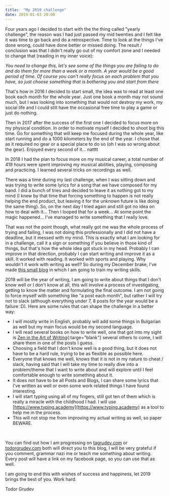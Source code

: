 ```yaml
---
title:  "My 2019 challenge"
date: 2019-01-03 20:00
---
```


Four years ago I decided to start with the the thing called "yearly challenge", the reason was I had just passed my mid twenties and I felt like it was time to go back and do a retrospective. Time to look at the things I've done wrong, could have done better or missed doing. The result / conclusion was that I didn't really go out of my comfort zone and I needed to change that (reading in my inner voice):

*You need to change this, let's see some of the things you are failing to do and do them for more than a week or a month. A year would be a good period of time. Of course you can't really focus on each problem that you have, so just choose something that is bothering you and start from there*

That's how in 2016 I decided to start small, the idea was to read at least one book each month for the whole year. Just one book a month may not sound much, but I was looking into something that would not destroy my work, my social life and I could still have the occasional free time to play a game or just do nothing.

Then in 2017 after the success of the first one I decided to focus more on my physical condition. In order to motivate myself I decided to shoot big this time. Go for something that will keep me focused during the whole year, like start running and do a 1000 kilometers by the end of the year. I chose that as it required no gear or a special place to do so (oh I was so wrong about the gear). Enjoyed every second of it... natttt

In 2018 I had the plan to focus more on my musical career, a total number of 419 hours were spent improving my musical abilities, playing, composing and practicing. I learned several tricks on recordings as well.

There was a time during my last challenge, when I was sitting down and was trying to write some lyrics for a song that we have composed for my band. I did a bunch of tries and decided to leave it as nothing got to my mind (I knew by that time that forcing something to happen is not really helping the end product, but leaving it for the unknown future is like doing the same thing). So, on the next day I tried again and still got no idea on how to deal with it... Then I looped that for a week... At some point the magic happened... I've managed to write something that I really love.

That was not the point though, what really got me was the whole process of trying and failing, I was not doing this professionally and I did not have a deadline, but it messed with my mind. This is exactly what I am looking for in a challenge, call it a sign or something if you believe in those kind of things, but that's how the whole idea got stuck in my head. Probably I can improve in that direction, probably I can start writing and improve it as a skill. It worked with reading. It worked with sports and playing. Why wouldn't it work with writing as well? So during my December brake, I've made [this small blog](https://tagrudev.com/) in which I am going to train my writing skills.

2019 will be the year of writing, I am going to write about things that I don't know well or I don't know at all, this will involve a process of investigating, getting to know the matter and formulating the final outcome. I am not going to force myself with something like "a post each month", but rather I will try not to slack (although everything under 7, 8 posts for the year would be a failure :D). Here are some rules that can shape the challenge in a better way:

* I will mostly write in English, probably will add some things in Bulgarian as well but my main focus would be my second language.
* I will read several books on how to write well, one that got into my sight is [Zen in the Art of Writing](https://www.goodreads.com/book/show/103761.Zen_in_the_Art_of_Writing){:targe="blank"} several others to come, I will share them in one of the posts I guess.
* Choosing a field that I don't know well is a good thing, but it does not have to be a hard rule, trying to be as flexible as possible here.
* Everyone that knows me well, knows that it is not in my nature to cheat / slack, having said that I will take my time to really dive into a problem/theme that I want to write about and will explore until I feel comfortable enough to write something about it.
* It does not have to be all Posts and Blogs, I can share some lyrics that I've written as well or even some work related things I have found interesting.
* I will start typing using all of my fingers, still got ten of them which is really a miracle with the childhood I had. I will use [https://www.typing.academy](https://www.typing.academy) as a tool to help me in the process.
* This will not stop me from improving my actual writing as well, so paper BEWARE.

<br>

You can find out how I am progressing on [tagrudev.com](https://tagrudev.com) or [todorgrudev.com](https://todorgrudev.com) both will direct you to this blog, I will be very grateful if you comment, grammar nazi me or teach me something about writing. Every post will have a link on my facebook page, so you can use that as well.

I am going to end this with wishes of success and happiness, let 2019 brings the best of you. Work hard.

Todor Grudev
